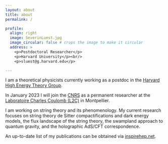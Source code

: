 ```yaml
---
layout: about
title: about
permalink: /

profile:
  align: right
  image: SeverinLuest.jpg
  image_circular: false # crops the image to make it circular
  address: >
    <p>Postdoctoral Researcher</p>
    <p>Harvard University</p><br/>
    <p>sluest@g.harvard.edu</p>

---
```

<p>
I am a theoretical physicists currently working as a postdoc in the <a href="https://hetg.physics.harvard.edu/">Harvard High Energy Theory Group</a>.
</p>
<p>
In January 2023 I will join the <a href="https://www.cnrs.fr/">CNRS</a> as a permanent researcher at the <a href="https://coulomb.umontpellier.fr/">Laboratoire Charles Coulomb (L2C)</a> in Montpellier.
</p>
<p>
I am working on string theory and its phenomenology.
My current research focuses on string theory de Sitter compactifications and dark energy models, the flux landscape of the string theory, the swampland approach to quantum gravity, and the holographic AdS/CFT correspondence.  
</p>
<p>
An up-to-date list of my publications can be obtained via <a href="https://inspirehep.net/authors/1319562?ui-citation-summary=true">inspirehep.net</a>.
</p> 
